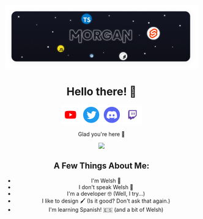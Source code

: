 <a align="center" href="https://morganuk.ga" >
  <img src="./assets/Banner.png" alt="Banner" >
</a>

<h1 align="center">Hello there! 👋</h1>

<p align="center">
  <a href="https://youtube.com/channel/UCOQy316owDNY-D8q-Q5lttw?sub_confirmation=1"><img src="./assets/icons/youtube.svg" alt="YouTube Subscribe" width="50" /></a>
  <a href="https://twitter.com/thisismorgan"><img src="./assets/icons/twitter.svg" alt="Twitter" width="50" /></a>
  <a href="https://discord.com/invite/Dk9QTEw7Ud"><img src="./assets/icons/discord.svg" alt="Discord" width="50" /></a>
  <a href="https://twitch.tv/thisismorganj"><img src="./assets/icons/twitch.svg" alt="Twitch" width="50" /></a>
</p>

<p align="center">Glad you're here 🤗</p>

<p align="center">
  <img src="https://github-readme-stats.vercel.app/api?username=MorganWJones" />
</p>

<h2 align="center">A Few Things About Me:</h2>

<ul align="center" >
  <li>I'm Welsh 🐲</li>
  <li>I don't speak Welsh 🤨</li>
  <li>I'm a developer 🤓 (Well, I try...)</li>
  <li>I like to design 🖌️ (Is it good? Don't ask that again.)</li>
  <li>I'm learning Spanish! 🇪🇸 (and a bit of Welsh)</li>
</ul>

<!--
### My Favourite Projects
- [Database of Things](https://github.com/MorganWJones/database-of-things)
- [RubyCommands](https://github.com/MorganWJones/rubycommands)
- [My Dotfiles](https://github.com/MorganWJones/dotfiles) and [mscripts](https://github.com/MorganWJones/mscripts)
- [My Website](https://morganuk.ga) ([repo](https://github.com/MorganWJones/morganuk.ga))

### My Current Setup
- Arch Linux
- NeoVim
- Git

### Experience:
- [Type|Java]Script
	- Discord.js
	- Express.js
- Sveltekit
- (S)CSS
- A little bit of raw HTML
- Figma my beloved 🥰

### Things I am Learning/Would Like to Learn
- Rust
- Dart & Flutter
-->
